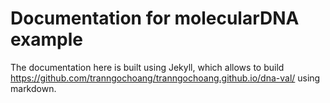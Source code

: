 # Documentation for molecularDNA example

The documentation here is built using Jekyll, which allows to build https://github.com/tranngochoang/tranngochoang.github.io/dna-val/
using markdown.

